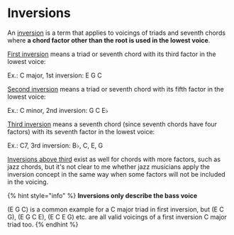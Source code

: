 # Inversions

An [inversion](https://en.wikipedia.org/wiki/Inversion_%28music%29#Root_position_and_inverted_chords) is a term that applies to voicings of triads and seventh chords where **a chord factor other than the root is used in the lowest voice**.

[First inversion](https://en.wikipedia.org/wiki/First_inversion) means a triad or seventh chord with its third factor in the lowest voice:

Ex.: C major, 1st inversion: E G C

[Second inversion](https://en.wikipedia.org/wiki/Second_inversion) means a triad or seventh chord with its fifth factor in the lowest voice:

Ex.: C minor, 2nd inversion: G C E♭

[Third inversion](https://en.wikipedia.org/wiki/Third_inversion) means a seventh chord \(since seventh chords have four factors\) with its seventh factor in the lowest voice:

Ex.: C7, 3rd inversion: B♭, C, E, G

[Inversions above third](https://en.wikipedia.org/wiki/Inversions_higher_than_third) exist as well for chords with more factors, such as jazz chords, but it's not clear to me whether jazz musicians apply the inversion concept in the same way when some factors will not be included in the voicing.

{% hint style="info" %}
**Inversions only describe the bass voice**

\(E G C\) is a common example for a C major triad in first inversion, but \(E C G\), \(E G C E\), \(E C E G\) etc. are all valid voicings of a first inversion C major triad too.
{% endhint %}



